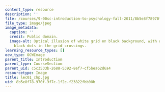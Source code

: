 ```yaml
---
content_type: resource
description: ''
file: /courses/9-00sc-introduction-to-psychology-fall-2011/8b5e8f78970f3f7c1f2cf23822fbb08b_lec01_chp.jpg
file_type: image/jpeg
image_metadata:
  caption: ''
  credit: Public domain.
  image-alt: Optical illusion of white grid on black background, with apparent flashing
    black dots in the grid crossings.
learning_resource_types: []
ocw_type: OCWImage
parent_title: Introduction
parent_type: CourseSection
parent_uid: c5c3533b-2688-5392-8ef7-cf5bea62d6a4
resourcetype: Image
title: lec01_chp.jpg
uid: 8b5e8f78-970f-3f7c-1f2c-f23822fbb08b
---
```

